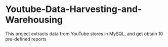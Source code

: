 # Youtube-Data-Harvesting-and-Warehousing
This project extracts data from YouTube stores in MySQL, and get obtain 10 pre-defined reports

